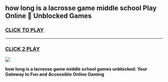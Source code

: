 
## how long is a lacrosse game middle school Play Online 👋 Unblocked Games
<h3>
<a href="https://news.freeplayer.one?title=how_long_is_a_lacrosse_game_middle_school&ref=17GH">CLICK TO PLAY</a></h3>
<hr>

<h3>
<a href="https://news.freeplayer.one?title=how_long_is_a_lacrosse_game_middle_school&ref=17GH">CLICK 2 PLAY</a>
  
</h3>

<a href="https://news.freeplayer.one?title=how_long_is_a_lacrosse_game_middle_school&ref=17GH/"><img src="https://clearcache.store/games.png"></a>


**how long is a lacrosse game middle school games unblocked: Your Gateway to Fun and Accessible Online Gaming**
